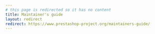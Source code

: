 ```yaml
---
# this page is redirected so it has no content
title: Maintainer's guide
layout: redirect
redirect: https://www.prestashop-project.org/maintainers-guide/
---
```

